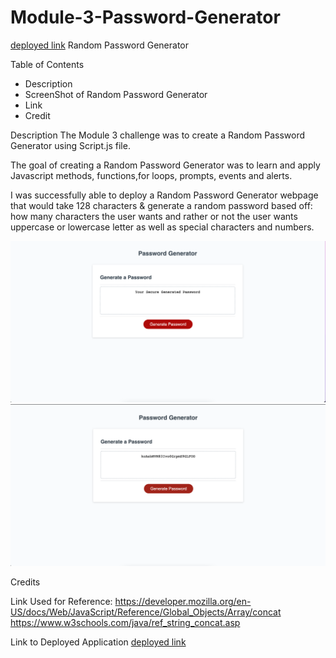 # Module-3-Password-Generator
[deployed link](https://chasek6.github.io/Module-3-Password-Generator/)
Random Password Generator

Table of Contents
- Description
- ScreenShot of Random Password Generator
- Link
- Credit 



Description 
The Module 3 challenge was to create a Random Password Generator using Script.js file.

The goal of creating a Random Password Generator was to learn and apply Javascript methods, functions,for loops, prompts, events and alerts.

I was successfully able to deploy a Random Password Generator webpage that would take 128 characters & generate a random password based off: how many characters the user wants and rather or not the user wants uppercase or lowercase letter as well as special characters and numbers.

![PG1](./assests/images/PG1.png)
![PG2](assests/images/PG2.png)


Credits 

Link Used for Reference:
https://developer.mozilla.org/en-US/docs/Web/JavaScript/Reference/Global_Objects/Array/concat
https://www.w3schools.com/java/ref_string_concat.asp


Link to Deployed Application [deployed link](https://chasek6.github.io/Module-3-Password-Generator/)
